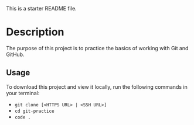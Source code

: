 This is a starter README file.
# Description

The purpose of this project is to practice the basics of working with Git and GitHub.

## Usage

To download this project and view it locally, run the following commands in your terminal:

- `git clone [<HTTPS URL> | <SSH URL>]`
- `cd git-practice`
- `code .`